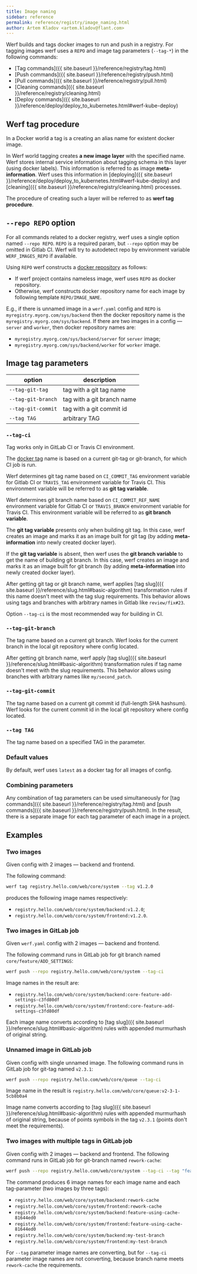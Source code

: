 ```yaml
---
title: Image naming
sidebar: reference
permalink: reference/registry/image_naming.html
author: Artem Kladov <artem.kladov@flant.com>
---
```


Werf builds and tags docker images to run and push in a registry. For tagging images werf uses a `REPO` and image tag parameters (`--tag-*`) in the following commands:
* [Tag commands]({{ site.baseurl }}/reference/registry/tag.html)
* [Push commands]({{ site.baseurl }}/reference/registry/push.html)
* [Pull commands]({{ site.baseurl }}/reference/registry/pull.html)
* [Cleaning commands]({{ site.baseurl }}/reference/registry/cleaning.html)
* [Deploy commands]({{ site.baseurl }}/reference/deploy/deploy_to_kubernetes.html#werf-kube-deploy)

## Werf tag procedure

In a Docker world a tag is a creating an alias name for existent docker image.

In Werf world tagging creates **a new image layer** with the specified name. Werf stores internal service information about tagging schema in this layer (using docker labels). This information is referred to as image **meta-information**. Werf uses this information in [deploying]({{ site.baseurl }}/reference/deploy/deploy_to_kubernetes.html#werf-kube-deploy) and [cleaning]({{ site.baseurl }}/reference/registry/cleaning.html) processes.

The procedure of creating such a layer will be referred to as **werf tag procedure**.

## `--repo REPO` option

For all commands related to a docker registry, werf uses a single option named `--repo REPO`. `REPO` is a required param, but `--repo` option may be omitted in Gitlab CI. Werf will try to autodetect repo by environment variable `WERF_IMAGES_REPO` if available.

Using `REPO` werf constructs a [docker repository](https://docs.docker.com/glossary/?term=repository) as follows:

* If werf project contains nameless image, werf uses `REPO` as docker repository.
* Otherwise, werf constructs docker repository name for each image by following template `REPO/IMAGE_NAME`.

E.g., if there is unnamed image in a `werf.yaml` config and `REPO` is `myregistry.myorg.com/sys/backend` then the docker repository name is the `myregistry.myorg.com/sys/backend`.  If there are two images in a config — `server` and `worker`, then docker repository names are:
* `myregistry.myorg.com/sys/backend/server` for `server` image;
* `myregistry.myorg.com/sys/backend/worker` for `worker` image.

## Image tag parameters

| option | description |
| ----- | -------- |
| `--tag-git-tag` | tag with a git tag name |
| `--tag-git-branch` | tag with a git branch name |
| `--tag-git-commit` | tag with a git commit id |
| `--tag TAG` | arbitrary  TAG |

### `--tag-ci`

Tag works only in GitLab CI or Travis CI environment.

The [docker tag](https://docs.docker.com/glossary/?term=tag) name is based on a current git-tag or git-branch, for which CI job is run.

Werf determines git tag name based on `CI_COMMIT_TAG` environment variable for Gitlab CI or `TRAVIS_TAG` environment variable for Travis CI. This environment variable will be referred to as **git tag variable**.

Werf determines git branch name based on `CI_COMMIT_REF_NAME` environment variable for Gitlab CI or `TRAVIS_BRANCH` environment variable for Travis CI. This environment variable will be referred to as **git branch variable**.

The **git tag variable** presents only when building git tag. In this case, werf creates an image and marks it as an image built for git tag (by adding **meta-information** into newly created docker layer).

If the **git tag variable** is absent, then werf uses the **git branch variable** to get the name of building git branch. In this case, werf creates an image and marks it as an image built for git branch (by adding **meta-information** into newly created docker layer).

After getting git tag or git branch name, werf applies [tag slug]({{ site.baseurl }}/reference/slug.html#basic-algorithm) transformation rules if this name doesn't meet with the tag slug requirements. This behavior allows using tags and branches with arbitrary names in Gitlab like `review/fix#23`.

Option `--tag-ci` is the most recommended way for building in CI.

### `--tag-git-branch`

The tag name based on a current git branch. Werf looks for the current branch in the local git repository where config located.

After getting git branch name, werf apply [tag slug]({{ site.baseurl }}/reference/slug.html#basic-algorithm) transformation rules if tag name doesn't meet with the slug requirements. This behavior allows using branches with arbitrary names like `my/second_patch`.

### `--tag-git-commit`

The tag name based on a current git commit id (full-length SHA hashsum). Werf looks for the current commit id in the local git repository where config located.

### `--tag TAG`

The tag name based on a specified TAG in the parameter.

### Default values

By default, werf uses `latest` as a docker tag for all images of config.

### Combining parameters

Any combination of tag parameters can be used simultaneously for [tag commands]({{ site.baseurl }}/reference/registry/tag.html) and [push commands]({{ site.baseurl }}/reference/registry/push.html). In the result, there is a separate image for each tag parameter of each image in a project.

## Examples

### Two images

Given config with 2 images — backend and frontend.

The following command:

```bash
werf tag registry.hello.com/web/core/system --tag v1.2.0
```

produces the following image names respectively:
* `registry.hello.com/web/core/system/backend:v1.2.0`;
* `registry.hello.com/web/core/system/frontend:v1.2.0`.

### Two images in GitLab job

Given `werf.yaml` config with 2 images — backend and frontend.

The following command runs in GitLab job for git branch named `core/feature/ADD_SETTINGS`:
```bash
werf push --repo registry.hello.com/web/core/system --tag-ci
```

Image names in the result are:
* `registry.hello.com/web/core/system/backend:core-feature-add-settings-c3fd80df`
* `registry.hello.com/web/core/system/frontend:core-feature-add-settings-c3fd80df`

Each image name converts according to [tag slug]({{ site.baseurl }}/reference/slug.html#basic-algorithm) rules with appended murmurhash of original string.

### Unnamed image in GitLab job

Given config with single unnamed image. The following command runs in GitLab job for git-tag named `v2.3.1`:

```bash
werf push --repo registry.hello.com/web/core/queue --tag-ci
```

Image name in the result is `registry.hello.com/web/core/queue:v2-3-1-5cb8b0a4`

Image name converts according to [tag slug]({{ site.baseurl }}/reference/slug.html#basic-algorithm) rules with appended murmurhash of original string, because of points symbols in the tag `v2.3.1` (points don't meet the requirements).

### Two images with multiple tags in GitLab job

Given config with 2 images — backend and frontend. The following command runs in GitLab job for git-branch named `rework-cache`:

```bash
werf push --repo registry.hello.com/web/core/system --tag-ci --tag "feature/using_cache" --tag-plain my-test-branch
```

The command produces 6 image names for each image name and each tag-parameter (two images by three tags):
* `registry.hello.com/web/core/system/backend:rework-cache`
* `registry.hello.com/web/core/system/frontend:rework-cache`
* `registry.hello.com/web/core/system/backend:feature-using-cache-81644ed0`
* `registry.hello.com/web/core/system/frontend:feature-using-cache-81644ed0`
* `registry.hello.com/web/core/system/backend:my-test-branch`
* `registry.hello.com/web/core/system/frontend:my-test-branch`

For `--tag` parameter image names are converting, but for `--tag-ci` parameter image names are not converting, because branch name meets `rework-cache` the requirements.
